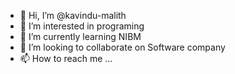 - 👋 Hi, I’m @kavindu-malith
- 👀 I’m interested in programing
- 🌱 I’m currently learning NIBM
- 💞️ I’m looking to collaborate on Software company
- 📫 How to reach me ...

<!---
kavindu-malith/kavindu-malith is a ✨ special ✨ repository because its `README.md` (this file) appears on your GitHub profile.
You can click the Preview link to take a look at your changes.
--->
